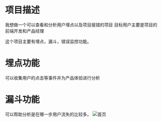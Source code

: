 # 项目描述
我想做一个可以查看和分析用户埋点以及项目报错的项目
目标用户主要是项目的前端开发和产品经理

这个项目主要有埋点，漏斗，错误监控功能。
# 埋点功能
可以收集用户的点击等事件并为产品体验进行分析
# 漏斗功能
可以帮助分析是在哪一步用户流失的比较多。
![首页](https://p9-xtjj-sign.byteimg.com/tos-cn-i-73owjymdk6/92b86754cb1643e4ba9c8123a2624259~tplv-73owjymdk6-jj-mark-v1:0:0:0:0:5o6Y6YeR5oqA5pyv56S-5Yy6IEAgd3V4aWFvbGFuOTE=:q75.awebp?rk3s=f64ab15b&x-expires=1740880734&x-signature=TFkZiSla1KQN%2BmNgUlRUkZmrw%2F8%3D)
